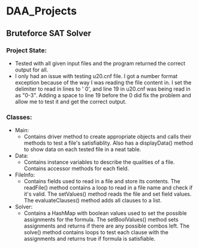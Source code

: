 # DAA_Projects
## Bruteforce SAT Solver

### Project State:
- Tested with all given input files and the program returned the correct output for all.
- I only had an issue with testing u20.cnf file. I got a number format exception because of the way I was reading the file content in. I set the delimiter to read in lines to ' 0', and line 19 in u20.cnf was being read in as "0-3". Adding a space to line 19 before the 0 did fix the problem and allow me to test it and get the correct output.

### Classes:
- Main:
  - Contains driver method to create appropriate objects and calls their methods to test a file's satisfiablity. Also has a displayData() method to show data on each tested file in a neat table.
- Data:
  - Contains instance variables to describe the qualities of a file. Contains accessor methods for each field.
- FileInfo:
  - Contains fields used to read in a file and store its contents. The readFile() method contains a loop to read in a file name and check if it's valid. The setValues() method reads the file and set field values. The evaluateClauses() method adds all clauses to a list.
- Solver:
  - Contains a HashMap with boolean values used to set the possible assignments for the formula. The setBoolValues() method sets assignments and returns if there are any possible combos left. The solve() method contains loops to test each clause with the assignments and returns true if formula is satisfiable.
